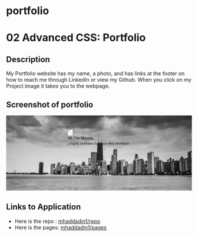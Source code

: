 # portfolio

# 02 Advanced CSS: Portfolio

## Description

My Portfolio website has my name, a photo, and has links at the footer on how to reach me through LinkedIn or view my Github. When you click on my Project image it takes you to the webpage.

## Screenshot of portfolio

![screen cap for my portfolio.](./assets/images/portfoliohome.png)

## Links to Application

- Here is the repo : [mhaddadin1/repo](https://github.com/mhaddadin1/portfolio)
- Here is the pages: [mhaddadin1/pages](https://mhaddadin1.github.io/portfolio/)
